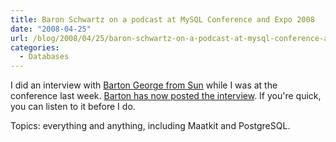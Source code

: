 ```yaml
---
title: Baron Schwartz on a podcast at MySQL Conference and Expo 2008
date: "2008-04-25"
url: /blog/2008/04/25/baron-schwartz-on-a-podcast-at-mysql-conference-and-expo-2008/
categories:
  - Databases
---
```

I did an interview with [Barton George from Sun][1] while I was at the conference last week. [Barton has now posted the interview][2]. If you're quick, you can listen to it before I do.

Topics: everything and anything, including Maatkit and PostgreSQL.

 [1]: http://blogs.sun.com/barton808/
 [2]: http://blogs.sun.com/barton808/entry/mysql_conf08_talkin_to_baron
